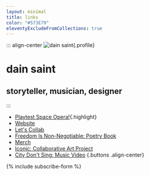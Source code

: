 ```yaml
---
layout: minimal
title: links
color: "#573E79"
eleventyExcludeFromCollections: true
---
```


<div class="stack-loose">

::: align-center
![dain saint](/assets/uploads/flowers-pic-crop.jpg){.profile}
# dain saint
## storyteller, musician, designer
:::


* [Playtest Space Opera!](https://docs.google.com/forms/d/e/1FAIpQLSeETO8DTP7QGg1YyDxjbUWaGDWU9wIZeeb8O3nwuU1qN2pOeA/viewform?usp=sf_link){.highlight}
* [Website](https://dainsaint.com)
* [Let's Collab](https://dainsaint.com/collab)
* [Freedom Is Non-Negotiable: Poetry Book](https://dainsaint.com/freedom-is-non-negotiable)
* [Merch](https://dainsaint.square.site)
* [Iconic: Collaborative Art Project](https://www.inquirer.com/news/inq2/more-perfect-union-americana-icons-philadelphia-racism-20220406.html)
* [City Don't Sing: Music Video](https://www.youtube.com/watch?v=GjZa6hSSotM)
{.buttons .align-center}


{% include subscribe-form %}

</div>